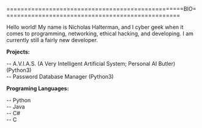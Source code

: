 ==================================================BIO==================================================

Hello world! My name is Nicholas Halterman, and I cyber geek when it comes to programming, networking, ethical hacking, and developing. I am currently still a
fairly new developer.

**Projects:**

-- A.V.I.A.S. (A Very Intelligent Artificial System; Personal AI Butler) (Python3) <br />
-- Password Database Manager (Python3) <br />

**Programing Languages:**

-- Python <br />
-- Java <br />
-- C# <br />
-- C <br />

<!---
nhalterman/nhalterman is a ✨ special ✨ repository because its `README.md` (this file) appears on your GitHub profile.
You can click the Preview link to take a look at your changes.
--->
